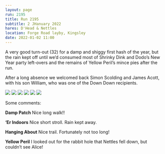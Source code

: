 ```yaml
---
layout: page
run: 2195
title: Run 2195
subtitle: 2 JHanuary 2022
hares: D'Head & Nettles
location: Forge Road layby, Kingsley
date: 2022-01-02 11:00
---
```

A very good turn-out (32) for a damp and shiggy first hash of the year, but the rain kept off until we’d consumed most of Shrinky Dink and Dodo’s New Year party left-overs and the remains of Yellow Peril’s mince pies after the run.

After a long absence we welcomed back Simon Scolding and James Acott, with his son William, who was one of the Down Down recipients.

<img src="{{ '/assets/img/scribe/2195/2195-1.jpg' | prepend: site.baseurl }}" class="post-img">
<img src="{{ '/assets/img/scribe/2195/2195-2.jpg' | prepend: site.baseurl }}" class="post-img">
<img src="{{ '/assets/img/scribe/2195/2195-3.jpg' | prepend: site.baseurl }}" class="post-img">
<img src="{{ '/assets/img/scribe/2195/2195-4.jpg' | prepend: site.baseurl }}" class="post-img">
<img src="{{ '/assets/img/scribe/2195/2195-5.jpg' | prepend: site.baseurl }}" class="post-img">
<img src="{{ '/assets/img/scribe/2195/2195-6.jpg' | prepend: site.baseurl }}" class="post-img">

Some comments:

__Damp Patch__ Nice long walk!!
	
__‘Er Indoors__ Nice short stroll. Rain kept away.
	
__Hanging About__ Nice trail. Fortunately not too long!
	
__Yellow Peril__ I looked out for the rabbit hole that Nettles fell down, but couldn’t see Alice!

